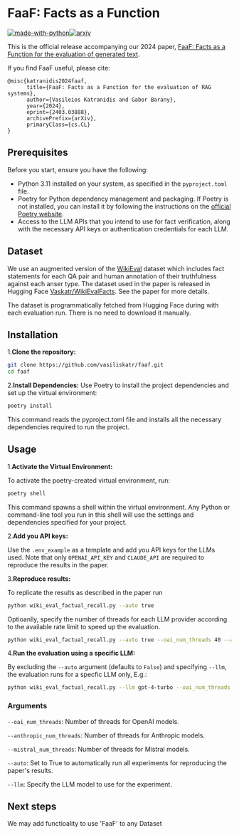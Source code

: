 # FaaF: Facts as a Function

[![made-with-python](https://img.shields.io/badge/Made%20with-Python-red.svg)](#python)[![arxiv](https://img.shields.io/badge/arXiv-2305.14251-b31b1b.svg)](https://arxiv.org/abs/2403.03888)

This is the official release accompanying our 2024 paper, [FaaF: Facts as a Function for the evaluation of generated text](https://arxiv.org/abs/2403.03888).

If you find FaaF useful, please cite:
```
@misc{katranidis2024faaf,
      title={FaaF: Facts as a Function for the evaluation of RAG systems}, 
      author={Vasileios Katranidis and Gabor Barany},
      year={2024},
      eprint={2403.03888},
      archivePrefix={arXiv},
      primaryClass={cs.CL}
}
```

## Prerequisites
Before you start, ensure you have the following:
- Python 3.11 installed on your system, as specified in the `pyproject.toml` file.
- Poetry for Python dependency management and packaging. If Poetry is not installed, you can install it by following the instructions on the [official Poetry website](https://python-poetry.org/docs/#installation).
- Access to the LLM APIs that you intend to use for fact verification, along with the necessary API keys or authentication credentials for each LLM.

## Dataset
We use an augmented version of the [WikiEval](https://huggingface.co/datasets/explodinggradients/WikiEval) dataset which includes fact statements for each QA pair and human annotation of their truthfulness against each anser type. The dataset used in the paper is released in Hugging Face [Vaskatr/WikiEvalFacts](https://huggingface.co/datasets/Vaskatr/WikiEvalFacts). See the paper for more details.

The dataset is programmatically fetched  from Hugging Face during with each evaluation run. There is no need to download it manually.

## Installation

1.**Clone the repository:**
```bash
git clone https://github.com/vasiliskatr/faaf.git
cd faaf
```
2.**Install Dependencies:**
Use Poetry to install the project dependencies and set up the virtual environment:
```bash
poetry install
```
This command reads the pyproject.toml file and installs all the necessary dependencies required to run the project.

## Usage

1.**Activate the Virtual Environment:**

To activate the poetry-created virtual environment, run:
```bash
poetry shell
```
This command spawns a shell within the virtual environment. Any Python or command-line tool you run in this shell will use the settings and dependencies specified for your project.

2.**Add you API keys:**

Use the `.env_example` as a template and add you API keys for the LLMs used. Note that only `OPENAI_API_KEY` and `CLAUDE_API` are required to reproduce the results in the paper.

3.**Reproduce results:**

To replicate the results as described in the paper run
```bash
python wiki_eval_factual_recall.py --auto true
```
Optioanlly, specify the number of threads for each LLM provider according to the available rate limit to speed up the evaluation. 
```bash
python wiki_eval_factual_recall.py --auto true --oai_num_threads 40 --anthropic_num_threads 10
```

4.**Run the evaluation using a specific LLM:**

By excluding the `--auto` argument (defaults to `False`) and specifying `--llm`, the evaluation runs for a specfic LLM only, E.g.:
```bash
python wiki_eval_factual_recall.py --llm gpt-4-turbo --oai_num_threads 40 
```
### Arguments
`--oai_num_threads`: Number of threads for OpenAI models.

`--anthropic_num_threads`: Number of threads for Anthropic models.

`--mistral_num_threads`: Number of threads for Mistral models.

`--auto`: Set to True to automatically run all experiments for reproducing the paper's results.

`--llm`: Specify the LLM model to use for the experiment.


## Next steps
We may add functioality to use 'FaaF' to any Dataset
